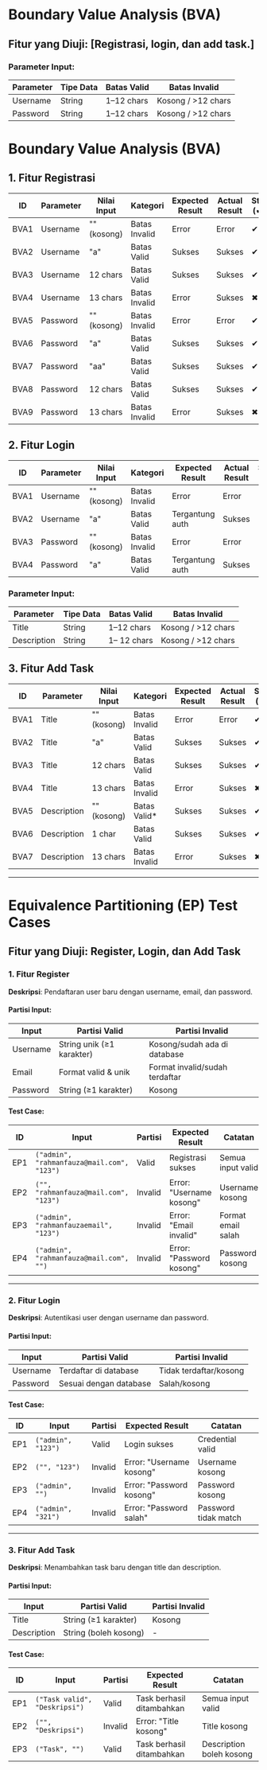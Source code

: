 # Boundary Value Analysis (BVA)

## **Fitur yang Diuji**: [Registrasi, login, dan add task.]  

### **Parameter Input**:
| Parameter | Tipe Data | Batas Valid | Batas Invalid      |
|-----------|-----------|-------------|--------------------|
| Username  | String    | 1–12 chars | Kosong / >12 chars |
| Password  | String    | 1–12 chars | Kosong / >12 chars |
# Boundary Value Analysis (BVA)

## 1. Fitur Registrasi
| ID   | Parameter | Nilai Input      | Kategori       | Expected Result | Actual Result | Status (✔/✖) | Catatan |
|------|-----------|------------------|----------------|------------------|---------------|-------------|---------|
| BVA1 | Username  | "" (kosong)      | Batas Invalid  | Error            | Error         |    ✔          |         |
| BVA2 | Username  | "a"              | Batas Valid    | Sukses           | Sukses        |     ✔         |         |
| BVA3 | Username  | 12 chars        | Batas Valid    | Sukses           |  Sukses             |    ✔     |         |
| BVA4 | Username  | 13 chars        | Batas Invalid    | Error           |  Sukses             |   ✖     |         |
| BVA5 | Password  | "" (kosong)      | Batas Invalid  | Error            | Error              |     ✔        |         |
| BVA6 | Password  | "a"              | Batas Valid    | Sukses           |  Sukses             |     ✔        |         |
| BVA7 | Password  | "aa"             | Batas Valid    | Sukses           |  Sukses             |      ✔       |         |
| BVA8| Password  | 12 chars        | Batas Valid    | Sukses           |    Sukses           |       ✔      |         |
| BVA9| Password  | 13 chars        | Batas Invalid    | Error           |  Sukses             |      ✖       |         |

## 2. Fitur Login
| ID   | Parameter | Nilai Input      | Kategori       | Expected Result | Actual Result | Status (✔/✖) | Catatan |
|------|-----------|------------------|----------------|------------------|---------------|-------------|---------|
| BVA1 | Username  | "" (kosong)      | Batas Invalid  | Error            | Error              |    ✔         |         |
| BVA2 | Username  | "a"              | Batas Valid    | Tergantung auth  |  Sukses             |   ✔          |         |
| BVA3 | Password  | "" (kosong)      | Batas Invalid  | Error            | Error              |     ✔        |         |
| BVA4 | Password  | "a"              | Batas Valid    | Tergantung auth  | Sukses              |     ✔        |         |

### **Parameter Input**:
| Parameter | Tipe Data | Batas Valid | Batas Invalid      |
|-----------|-----------|-------------|--------------------|
| Title  | String    | 1–12 chars | Kosong / >12 chars |
| Description  | String    | 1– 12 chars | Kosong / >12 chars |

## 3. Fitur Add Task
| ID   | Parameter    | Nilai Input      | Kategori       | Expected Result | Actual Result | Status (✔/✖) | Catatan |
|------|--------------|------------------|----------------|------------------|---------------|-------------|---------|
| BVA1 | Title        | "" (kosong)      | Batas Invalid  | Error            | Error         |   ✔        |         |
| BVA2 | Title        | "a"              | Batas Valid    | Sukses           | Sukses        |    ✔         |         |
| BVA3 | Title        | 12 chars        | Batas Valid    | Sukses           |  Sukses             |  ✔           |         |
| BVA4 | Title        | 13 chars        | Batas Invalid  | Error            |  Sukses             |  ✖          |         |
| BVA5 | Description  | "" (kosong)      | Batas Valid*   | Sukses           | Sukses              | ✔            |         |
| BVA6 | Description  | 1 char           | Batas Valid    | Sukses           | Sukses              | ✔           |         |
| BVA7| Description  | 13 chars       | Batas Invalid    | Error           |     Sukses          |  ✖            |         |
---

# Equivalence Partitioning (EP) Test Cases

## Fitur yang Diuji: Register, Login, dan Add Task

### 1. Fitur Register
**Deskripsi**: Pendaftaran user baru dengan username, email, dan password.

#### Partisi Input:
| Input     | Partisi Valid               | Partisi Invalid                 |
|-----------|-----------------------------|----------------------------------|
| Username  | String unik (≥1 karakter)   | Kosong/sudah ada di database    |
| Email     | Format valid & unik         | Format invalid/sudah terdaftar  |
| Password  | String (≥1 karakter)        | Kosong                          |

#### Test Case:
| ID  | Input                                   | Partisi  | Expected Result                  | Catatan               |
|-----|-----------------------------------------|----------|-----------------------------------|-----------------------|
| EP1  | `("admin", "rahmanfauza@mail.com", "123")`| Valid    | Registrasi sukses                 | Semua input valid     |
| EP2  | `("", "rahmanfauza@mail.com", "123")`       | Invalid  | Error: "Username kosong"          | Username kosong       |
| EP3  | `("admin", "rahmanfauzaemail", "123")`   | Invalid  | Error: "Email invalid"            | Format email salah    |
| EP4  | `("admin", "rahmanfauza@mail.com", "")`        | Invalid  | Error: "Password kosong"          | Password kosong       |

---

### 2. Fitur Login
**Deskripsi**: Autentikasi user dengan username dan password.

#### Partisi Input:
| Input     | Partisi Valid               | Partisi Invalid                 |
|-----------|-----------------------------|----------------------------------|
| Username  | Terdaftar di database       | Tidak terdaftar/kosong          |
| Password  | Sesuai dengan database      | Salah/kosong                    |

#### Test Case:
| ID  | Input                     | Partisi  | Expected Result          | Catatan               |
|-----|---------------------------|----------|---------------------------|-----------------------|
| EP1  | `("admin", "123")`  | Valid    | Login sukses              | Credential valid      |
| EP2  | `("", "123")`       | Invalid  | Error: "Username kosong"  | Username kosong       |
| EP3  | `("admin", "")`           | Invalid  | Error: "Password kosong"  | Password kosong       |
| EP4  | `("admin", "321")`      | Invalid  | Error: "Password salah"   | Password tidak match  |

---

### 3. Fitur Add Task
**Deskripsi**: Menambahkan task baru dengan title dan description.

#### Partisi Input:
| Input        | Partisi Valid          | Partisi Invalid       |
|--------------|------------------------|-----------------------|
| Title        | String (≥1 karakter)   | Kosong                |
| Description  | String (boleh kosong)  | -                     |

#### Test Case:
| ID  | Input                              | Partisi  | Expected Result               | Catatan               |
|-----|------------------------------------|----------|--------------------------------|-----------------------|
| EP1  | `("Task valid", "Deskripsi")`     | Valid    | Task berhasil ditambahkan      | Semua input valid     |
| EP2  | `("", "Deskripsi")`               | Invalid  | Error: "Title kosong"          | Title kosong          |
| EP3  | `("Task", "")`                    | Valid    | Task berhasil ditambahkan      | Description boleh kosong |
